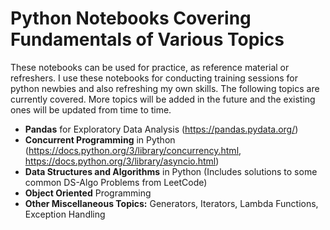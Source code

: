 # Python Notebooks Covering Fundamentals of Various Topics

These notebooks can be used for practice, as reference material or refreshers. I use these notebooks for conducting training sessions for python newbies and also refreshing my own skills.
The following topics are currently covered. More topics will be added in the future and the existing ones will be updated from time to time.

- **Pandas** for Exploratory Data Analysis (https://pandas.pydata.org/)
- **Concurrent Programming** in Python (https://docs.python.org/3/library/concurrency.html, https://docs.python.org/3/library/asyncio.html)
- **Data Structures and Algorithms** in Python (Includes solutions to some common DS-Algo Problems from LeetCode)
- **Object Oriented** Programming
- **Other Miscellaneous Topics:** Generators, Iterators, Lambda Functions, Exception Handling
